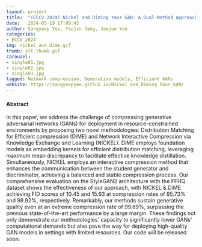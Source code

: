 ```yaml
---
layout: project
title:  "(ECCV 2024) Nickel and Diming Your GAN: A Dual-Method Approach to Enhancing GAN Efficiency via Knowledge Distillation"
date:   2024-05-19 17:09:43
author: Sangyeop Yeo, Yoojin Jang, Jaejun Yoo
categories:
- ECCV 2024
img: nickel_and_dime.gif
thumb: slt_thumb.gif
carousel:
- single01.jpg
- single02.jpg
- single03.jpg
tagged: Network compression, Generative models, Efficient GANs
website: https://sangyeopyeo.github.io/Nickel_and_Diming_Your_GAN/
---
```

#### Abstract
In this paper, we address the challenge of compressing generative adversarial networks (GANs) for deployment in resource-constrained environments by proposing two novel methodologies: Distribution Matching for Efficient compression (DiME) and Network Interactive Compression via Knowledge Exchange and Learning (NICKEL). DiME employs foundation models as embedding kernels for efficient distribution matching, leveraging maximum mean discrepancy to facilitate effective knowledge distillation. Simultaneously, NICKEL employs an interactive compression method that enhances the communication between the student generator and discriminator, achieving a balanced and stable compression process. Our comprehensive evaluation on the StyleGAN2 architecture with the FFHQ dataset shows the effectiveness of our approach, with NICKEL & DiME achieving FID scores of 10.45 and 15.93 at compression rates of 95.73% and 98.92%, respectively. Remarkably, our methods sustain generative quality even at an extreme compression rate of 99.69%, surpassing the previous state-of-the-art performance by a large margin. These findings not only demonstrate our methodologies' capacity to significantly lower GANs' computational demands but also pave the way for deploying high-quality GAN models in settings with limited resources. Our code will be released soon.


